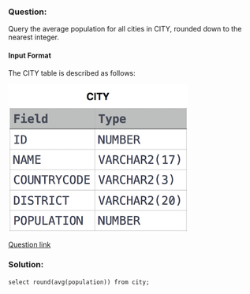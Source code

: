 ### Question:
Query the average population for all cities in CITY, rounded down to the nearest integer.

#### Input Format

The CITY table is described as follows:

![alt text](images\1449729804-f21d187d0f-CITY.jpg)

[Question link](https://www.hackerrank.com/challenges/average-population/problem?isFullScreen=true)

### Solution:
```
select round(avg(population)) from city; 
```